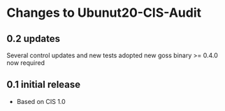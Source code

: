 # Changes to Ubunut20-CIS-Audit

## 0.2 updates

Several control updates and new tests
adopted new goss binary >= 0.4.0 now required

## 0.1 initial release

- Based on CIS 1.0
